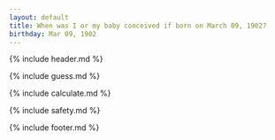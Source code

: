```yaml
---
layout: default
title: When was I or my baby conceived if born on March 09, 1902?
birthday: Mar 09, 1902
---
```


{% include header.md %}

{% include guess.md %}

{% include calculate.md %}

{% include safety.md %}

{% include footer.md %}



